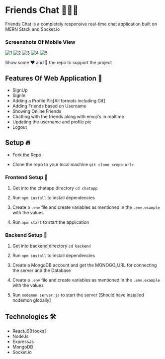 # Friends Chat 👨🏻‍💻 

Friends Chat is a completely responsive real-time chat application built on MERN Stack and Socket.io

### Screenshots Of Mobile View

![1](https://github.com/user-attachments/assets/5b580d21-af46-45f4-be0f-01366f71ec7c)
![2](https://github.com/user-attachments/assets/a193e3a8-af96-47cb-a0fe-59a4b4ab3796)
![3](https://github.com/user-attachments/assets/d1d07e85-27ce-46fe-8cd2-10a83e9ac30e)
![4](https://github.com/user-attachments/assets/30c7c78c-8417-4728-a780-4997bbcc29c8)
![5](https://github.com/user-attachments/assets/1037a0da-1118-48e0-b8b7-aa2a1f39360d)

Show some ❤️ and 🌟 the repo to support the project


## Features Of Web Application 🚀

- SignUp
- SignIn
- Adding a Profile Pic[All formats including Gif]
- Adding Friends based on Username
- Showing Online Friends
- Chatting with the friends along with emoji's in realtime 
- Updating the username and profile pic
- Logout

## Setup 🔥

- Fork the Repo

- Clone the repo to your local machine 
`git clone <repo-url>`

### Frontend Setup 🍧

1. Get into the chatapp directory
    `cd chatapp`

2. Run `npm install` to install dependencies

3. Create a `.env` file and create variables as mentioned in the `.env.example` with the values

4. Run `npm start` to start the application

### Backend Setup 🍿

1. Get into backend directory `cd backend`

2. Run `npm install` to install dependencies

3. Create a MongoDB account and get the MONOGO_URL for connecting the server and the Database

4. Create a `.env` file and create variables as mentioned in the `.env.example` with the values

5. Run `nodemon server.js` to start the server [Should have installed nodemon globally]

## Technologies 🛠

- ReactJS[Hooks]
- NodeJs
- ExpressJs
- MongoDB
- Socket.io


